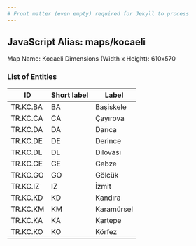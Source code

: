 ```yaml
---
# Front matter (even empty) required for Jekyll to process
---
```


## JavaScript Alias: maps/kocaeli

Map Name: Kocaeli
Dimensions (Width x Height): 610x570





### List of Entities

ID | Short label | Label
---|---|---|
TR.KC.BA | BA | Başiskele
TR.KC.CA | CA | Çayırova
TR.KC.DA | DA | Darıca
TR.KC.DE | DE | Derince
TR.KC.DL | DL | Dilovası
TR.KC.GE | GE | Gebze
TR.KC.GO | GO | Gölcük
TR.KC.IZ | IZ | İzmit
TR.KC.KD | KD | Kandıra
TR.KC.KM | KM | Karamürsel
TR.KC.KA | KA | Kartepe
TR.KC.KO | KO | Körfez